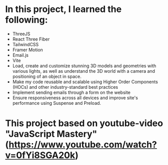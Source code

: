 # In this project, I learned the following:

- ThreeJS
- React Three Fiber
- TailwindCSS
- Framer Motion
- Email.js
- Vite
- Load, create and customize stunning 3D models and geometries with various lights, as well as understand the 3D world with a camera and positioning of an object in space.
- Make my code reusable and scalable using Higher Order Components (HOCs) and other industry-standard best practices
- Implement sending emails through a form on the website
- Ensure responsiveness across all devices and improve site's performance using Suspense and Preload.

# This project based on youtube-video "JavaScript Mastery" (https://www.youtube.com/watch?v=0fYi8SGA20k)
